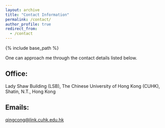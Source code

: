 ```yaml
---
layout: archive
title: "Contact Information"
permalink: /contact/
author_profile: true
redirect_from:
  - /contact
---
```


{% include base_path %}

One can approach me through the contact details listed below.

## Office:
Lady Shaw Building (LSB), The Chinese University of Hong Kong (CUHK), Shatin, N.T., Hong Kong
## Emails:
[qingcong@link.cuhk.edu.hk](mailto://qingcong@link.cuhk.edu.hk)
